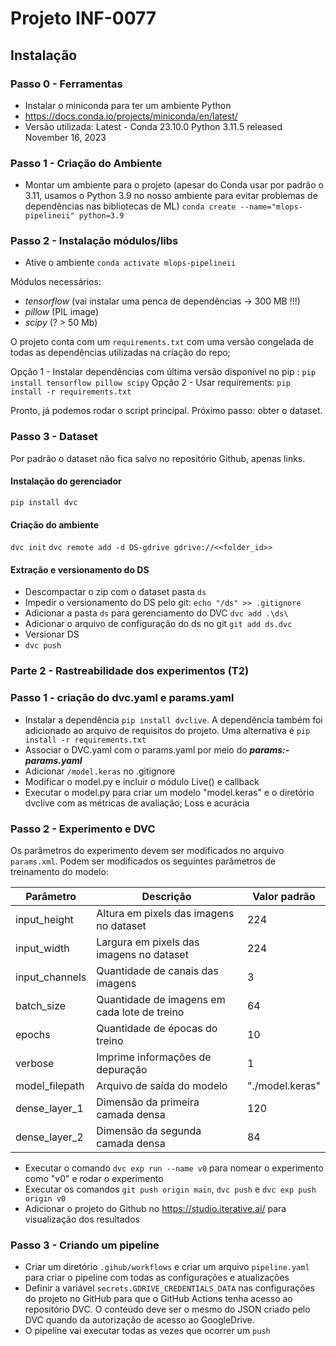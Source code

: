 # Projeto INF-0077


## Instalação
### Passo 0 - Ferramentas
- Instalar o miniconda para ter um ambiente Python
- https://docs.conda.io/projects/miniconda/en/latest/
- Versão utilizada: Latest - Conda 23.10.0 Python 3.11.5 released November 16, 2023

### Passo 1 - Criação do Ambiente
- Montar um ambiente para o projeto (apesar do Conda usar por padrão o 3.11, usamos o Python 3.9 no nosso ambiente para evitar problemas de dependências nas bibliotecas de ML)
`conda create --name="mlops-pipelineii" python=3.9`

### Passo 2 - Instalação módulos/libs
- Ative o ambiente
`conda activate mlops-pipelineii`

Módulos necessários:
 - *tensorflow*  (vai instalar uma penca de dependências -> 300 MB !!!)
 - *pillow* (PIL image)
 - *scipy*  (? > 50 Mb)

O projeto conta com um `requirements.txt` com uma versão congelada de todas as dependências utilizadas na criação do repo;

Opção 1 - Instalar dependências com última versão disponível no pip :
 `pip install tensorflow pillow scipy`
Opção 2 - Usar requirements:
 `pip install -r requirements.txt`
 
 Pronto, já podemos rodar o script principal. Próximo passo: obter o dataset.
 
### Passo 3 - Dataset
Por padrão o dataset não fica salvo no repositório Github, apenas links.

#### Instalação do gerenciador
`pip install dvc`

#### Criação do ambiente
`dvc init`
`dvc remote add -d DS-gdrive gdrive://<<folder_id>>`

#### Extração e versionamento do DS
- Descompactar o zip com o dataset pasta `ds`
- Impedir o versionamento do DS pelo git:
`echo "/ds" >> .gitignore`
- Adicionar a pasta `ds` para gerenciamento do DVC
`dvc add .\ds\`
- Adicionar o arquivo de configuração do ds no git
`git add ds.dvc`
- Versionar DS
- `dvc push` 


### Parte 2 - Rastreabilidade dos experimentos (T2)
### Passo 1 - criação do dvc.yaml e params.yaml
- Instalar a dependência 
`pip install dvclive`. 
A dependência também foi adicionado ao arquivo de requisitos do projeto. Uma alternativa é
`pip install -r requirements.txt`
- Associar o DVC.yaml com o params.yaml por meio do **_params:- params.yaml_**
- Adicionar `/model.keras` no .gitignore 
- Modificar o model.py e incluir o módulo Live() e callback
- Executar o model.py para criar um modelo "model.keras" e o diretório dvclive com as métricas de avaliação; Loss e acurácia

### Passo 2 - Experimento e DVC
Os parâmetros do experimento devem ser modificados no arquivo `params.xml`. Podem ser modificados os seguintes parâmetros de treinamento do modelo:

|Parâmetro|Descrição|Valor padrão|
|--|--|--|
|input_height|Altura em pixels das imagens no dataset| 224|
|input_width|Largura em pixels das imagens no dataset| 224|
|input_channels|Quantidade de canais das imagens| 3|
|batch_size|Quantidade de imagens em cada lote de treino| 64|
|epochs|Quantidade de épocas do treino| 10|
|verbose|Imprime informações de depuração| 1|
|model_filepath|Arquivo de saída do modelo| "./model.keras"|
|dense_layer_1|Dimensão da primeira camada densa|  120|
|dense_layer_2|Dimensão da segunda camada densa| 84|

- Executar o comando `dvc exp run --name v0` para nomear o experimento como "v0" e rodar o experimento
- Executar os comandos `git push origin main`, `dvc push` e `dvc exp push origin v0`
- Adicionar o projeto do Github no https://studio.iterative.ai/ para visualização dos resultados

### Passo 3 - Criando um pipeline
- Criar um diretório `.gihub/workflows` e criar um arquivo `pipeline.yaml` para criar o pipeline com todas as configurações e atualizações
- Definir a variável `secrets.GDRIVE_CREDENTIALS_DATA` nas configurações do projeto no GitHub para que o GitHub Actions tenha acesso ao repositório DVC. O conteúdo deve ser o mesmo do JSON criado pelo DVC quando da autorização de acesso ao GoogleDrive.
- O pipeline vai executar todas as vezes que ocorrer um `push`
